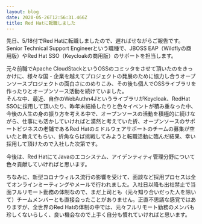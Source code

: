 ```yaml
---
layout: blog
date: 2020-05-26T12:56:31.466Z
title: Red Hatに転職しました
---
```

先日、5/18付でRed Hatに転職しましたので、遅ればせながらご報告です。\
Senior Technical Support Engineerという職種で、JBOSS EAP（Wildflyの商用版）やRed Hat SSO（Keycloakの商用版）のサポートを担当します。

元々前職でApache CloudStackというOSSのコミッタをさせて頂いたのをきっかけに、様々な国・企業を越えてプロジェクトの発展のために協力し合うオープンソースプロジェクトの面白さにのめりこみ、その後も個人でOSSライブラリを作ったりとオープンソース活動を続けていました。\
そんな中、最近、自作のWebAuthn4JというライブラリがKeycloak、RedHat SSOに採用して頂いたり、昨年末結婚したりと色々イベントが積み重なった中、今後の人生の身の振り方を考える中で、オープンソースの活動を積極的に続けながら、仕事にも活かしていければと漠然と考えていた折、オープンソースのサポートビジネスの老舗であるRed Hatのミドルウェアサポートのチームの募集が空いたと教えてもらい、折角ならば挑戦してみようと転職活動に臨んだ結果、幸い採用して頂けたので入社した次第です。

今後は、Red HatにてJavaのエコシステム、アイデンティティ管理分野について色々貢献していければと思います。

ちなみに、新型コロナウィルス流行の影響を受けて、面談など採用プロセスは全てオンラインミーティングやメールで行われました。入社日以降も出社禁止で当面フルリモート勤務の体制なので、まだ上司とも（元々知り合いだった人を除いて）チームメンバーとも直接会ったことがありません。正直不思議な感覚ではありますが、全世界のRed Hatの体制の中では、元々フルリモート勤務のメンバも珍しくないらしく、良い機会なので上手く自分も慣れていければと思います。